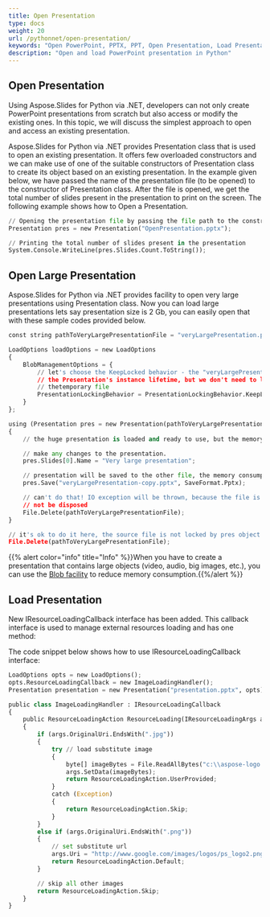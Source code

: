 ```yaml
---
title: Open Presentation
type: docs
weight: 20
url: /pythonnet/open-presentation/
keywords: "Open PowerPoint, PPTX, PPT, Open Presentation, Load Presentation, Python"
description: "Open and load PowerPoint presentation in Python"
---
```


## **Open Presentation**
Using Aspose.Slides for Python via .NET, developers can not only create PowerPoint presentations from scratch but also access or modify the existing ones. In this topic, we will discuss the simplest approach to open and access an existing presentation.

Aspose.Slides for Python via .NET provides Presentation class that is used to open an existing presentation. It offers few overloaded constructors and we can make use of one of the suitable constructors of Presentation class to create its object based on an existing presentation. In the example given below, we have passed the name of the presentation file (to be opened) to the constructor of Presentation class. After the file is opened, we get the total number of slides present in the presentation to print on the screen. The following example shows how to Open a Presentation.

```py
// Opening the presentation file by passing the file path to the constructor of Presentation class
Presentation pres = new Presentation("OpenPresentation.pptx");

// Printing the total number of slides present in the presentation
System.Console.WriteLine(pres.Slides.Count.ToString());
```



## **Open Large Presentation**
Aspose.Slides for Python via .NET provides facility to open very large presentations using Presentation class. Now you can load large presentations lets say presentation size is 2 Gb, you can easily open that with these sample codes provided below.

```py
const string pathToVeryLargePresentationFile = "veryLargePresentation.pptx";

LoadOptions loadOptions = new LoadOptions
{
    BlobManagementOptions = {
        // let's choose the KeepLocked behavior - the "veryLargePresentation.pptx" will be locked for
        // the Presentation's instance lifetime, but we don't need to load it into memory or copy into
        // thetemporary file
        PresentationLockingBehavior = PresentationLockingBehavior.KeepLocked,
    }
};

using (Presentation pres = new Presentation(pathToVeryLargePresentationFile, loadOptions))
{
    // the huge presentation is loaded and ready to use, but the memory consumption is still low.

    // make any changes to the presentation.
    pres.Slides[0].Name = "Very large presentation";

    // presentation will be saved to the other file, the memory consumptions still low during saving.
    pres.Save("veryLargePresentation-copy.pptx", SaveFormat.Pptx);

    // can't do that! IO exception will be thrown, because the file is locked while pres objects will
    // not be disposed
    File.Delete(pathToVeryLargePresentationFile);
}

// it's ok to do it here, the source file is not locked by pres object
File.Delete(pathToVeryLargePresentationFile);
```



{{% alert color="info" title="Info" %}}When you have to create a presentation that contains large objects (video, audio, big images, etc.), you can use the [Blob facility](https://docs.aspose.com/slides/pythonnet/manage-blob/) to reduce memory consumption.{{%/alert %}} 


## **Load Presentation**
New IResourceLoadingCallback interface has been added. This callback interface is used to manage external resources loading and has one method:

The code snippet below shows how to use IResourceLoadingCallback interface:

```py
LoadOptions opts = new LoadOptions();
opts.ResourceLoadingCallback = new ImageLoadingHandler();
Presentation presentation = new Presentation("presentation.pptx", opts);
```

```py
public class ImageLoadingHandler : IResourceLoadingCallback
{
    public ResourceLoadingAction ResourceLoading(IResourceLoadingArgs args)
    {
        if (args.OriginalUri.EndsWith(".jpg"))
        {
            try // load substitute image
            {
                byte[] imageBytes = File.ReadAllBytes("c:\\aspose-logo.jpg");
                args.SetData(imageBytes);
                return ResourceLoadingAction.UserProvided;
            }
            catch (Exception)
            {
                return ResourceLoadingAction.Skip;
            }
        }
        else if (args.OriginalUri.EndsWith(".png"))
        {
            // set substitute url
            args.Uri = "http://www.google.com/images/logos/ps_logo2.png";
            return ResourceLoadingAction.Default;
        }

        // skip all other images
        return ResourceLoadingAction.Skip;
    }
}
```

